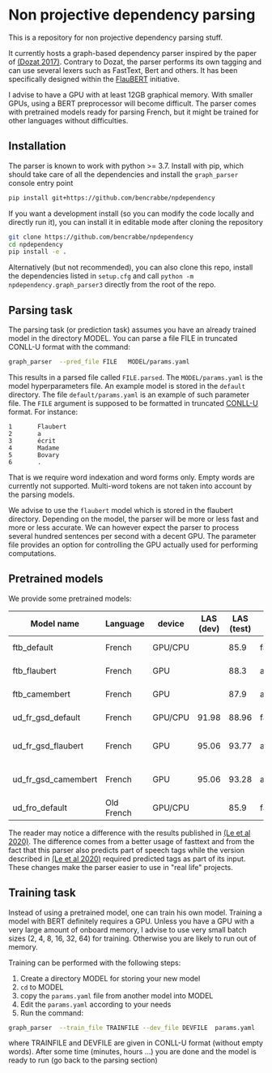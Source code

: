# Non projective dependency parsing

This is a repository for non projective dependency parsing stuff.

It currently hosts a graph-based dependency parser inspired by the paper of
[(Dozat 2017)](https://nlp.stanford.edu/pubs/dozat2017deep.pdf). Contrary to Dozat, the parser
performs its own tagging and can use several lexers such as FastText, Bert and others. It has been
specifically designed within the [FlauBERT](https://github.com/getalp/Flaubert) initiative.

I advise to have a GPU with at least 12GB graphical memory. With smaller GPUs, using a BERT
preprocessor will become difficult. The parser comes with pretrained models ready for parsing
French, but it might be trained for other languages without difficulties.

## Installation

The parser is known to work with python >= 3.7. Install with pip, which should take care of all the
dependencies and install the `graph_parser` console entry point

```sh
pip install git+https://github.com/bencrabbe/npdependency
```

If you want a development install (so you can modify the code locally and directly run it), you can
install it in editable mode after cloning the repository

```sh
git clone https://github.com/bencrabbe/npdependency
cd npdependency
pip install -e .
```

Alternatively (but not recommended), you can also clone this repo, install the dependencies listed
in `setup.cfg` and call `python -m npdependency.graph_parser3` directly from the root of the repo.

## Parsing task

The parsing task (or prediction task) assumes you have an already trained model in the directory
MODEL. You can parse a file FILE in truncated CONLL-U format with the command:

```sh
graph_parser  --pred_file FILE   MODEL/params.yaml
```

This results in a parsed file called `FILE.parsed`. The `MODEL/params.yaml` is the model
hyperparameters file. An example model is stored in the `default` directory. The file
`default/params.yaml` is an example of such parameter file. The `FILE` argument is supposed to be
formatted in truncated [CONLL-U](https://universaldependencies.org/format.html) format. For
instance:

```conllu
1       Flaubert
2       a
3       écrit
4       Madame
5       Bovary
6       .
```

That is we require word indexation and word forms only. Empty words are currently not supported.
Multi-word tokens are not taken into account by the parsing models.

We advise to use the `flaubert` model which is stored in the flaubert directory. Depending on the
model, the parser will be more or less fast and more or less accurate. We can however expect the
parser to process several hundred sentences per second with a decent GPU. The parameter file
provides an option for controlling the GPU actually used for performing computations.

## Pretrained models

We provide some pretrained models:

| Model name          | Language   | device  | LAS (dev) | LAS (test) | speed   | Comment                                            | Download link                                                                                                     |
| ------------------- | ---------- | ------- | --------- | ---------- | ------- | -------------------------------------------------- | ----------------------------------------------------------------------------------------------------------------- |
| ftb_default         | French     | GPU/CPU |           | 85.9       | fast    | French treebank + fasttext                         | [download model](https://github.com/bencrabbe/npdependency/releases/download/v0.1.0dev0/ftb_default.tar.gz)       |
| ftb_flaubert        | French     | GPU     |           | 88.3       | average | FlaubertBase+French treebank + fasttext            | [download model](https://sharedocs.huma-num.fr/wl/?id=fVAdiTHwZhVeqrscNTMXehxsNJtBx9Zc)                           |
| ftb_camembert       | French     | GPU     |           | 87.9       | average | camembert+French treebank + fasttext               | [download model](https://sharedocs.huma-num.fr/wl/?id=r0H0HESGOawmWiRxSqXDARC81TiGDBwW)                           |
| ud_fr_gsd_default   | French     | GPU/CPU | 91.98     | 88.96      | fast    | UD French GSD 2.6 + fasttext                       | [download model](https://github.com/bencrabbe/npdependency/releases/download/v0.2.0dev0/ud_fr_gsd_default.tar.gz) |
| ud_fr_gsd_flaubert  | French     | GPU     | 95.06     | 93.77      | average | flaubert_base_cased + UD French GSD 2.6 + fasttext | [download model](https://sharedocs.huma-num.fr/wl/?id=sAARm9xFNdITZArRYn2qF9UUTj0KqBtu)                           |
| ud_fr_gsd_camembert | French     | GPU     | 95.06     | 93.28      | average | camembert-base + UD French GSD 2.6 + fasttext      | [download model](https://sharedocs.huma-num.fr/wl/?id=DrKZLgdikOI5TZoVLfcykRLEmUUyLoBN)                           |
| ud_fro_default      | Old French | GPU/CPU |           | 85.9       | fast    | SRCMF treebank + fasttext                          | [download model](https://github.com/bencrabbe/npdependency/releases/download/v0.1.0dev0/fro_srcmf_default.tar.gz) |

The reader may notice a difference with the results published in
[(Le et al 2020)](https://arxiv.org/abs/1912.05372). The difference comes from a better usage of
fasttext and from the fact that this parser also predicts part of speech tags while the version
described in [(Le et al 2020)](https://arxiv.org/abs/1912.05372) required predicted tags as part of
its input. These changes make the parser easier to use in "real life" projects.

## Training task

Instead of using a pretrained model, one can train his own model. Training a model with BERT
definitely requires a GPU. Unless you have a GPU with a very large amount of onboard memory, I
advise to use very small batch sizes (2, 4, 8, 16, 32, 64) for training. Otherwise you are likely to
run out of memory.

Training can be performed with the following steps:

1. Create a directory MODEL for storing your new model
2. `cd` to MODEL
3. copy the `params.yaml` file from another model into MODEL
4. Edit the `params.yaml` according to your needs
5. Run the command:

```sh
graph_parser  --train_file TRAINFILE --dev_file DEVFILE  params.yaml
```

where TRAINFILE and DEVFILE are given in CONLL-U format (without empty words). After some time
(minutes, hours ...) you are done and the model is ready to run (go back to the parsing section)
